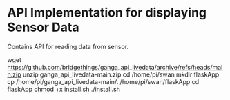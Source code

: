 # API Implementation for displaying Sensor Data

Contains API for reading data from sensor.

wget https://github.com/bridgethings/ganga_api_livedata/archive/refs/heads/main.zip
unzip ganga_api_livedata-main.zip
cd /home/pi/swan
mkdir flaskApp
cp /home/pi/ganga_api_livedata-main/. /home/pi/swan/flaskApp
cd flaskApp
chmod +x install.sh
./install.sh
